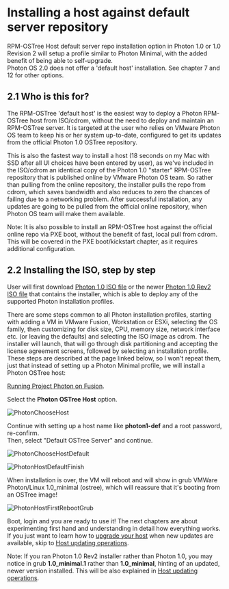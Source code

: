 # Installing a host against default server repository

RPM-OSTree Host default server repo installation option in Photon 1.0 or 1.0 Revision 2 will setup a profile similar to Photon Minimal, with the added benefit of being able to self-upgrade.  
Photon OS 2.0 does not offer a 'default host' installation. See chapter 7 and 12 for other options. 

## 2.1 Who is this for?  
The RPM-OSTree 'default host' is the easiest way to deploy a Photon RPM-OSTree host from ISO/cdrom, without the need to deploy and maintain an RPM-OSTree server. It is targeted at the user who relies on VMware Photon OS team to keep his or her system up-to-date, configured to get its updates from the official Photon 1.0 OSTree repository.

This is also the fastest way to install a host (18 seconds on my Mac with SSD after all UI choices have been entered by user), as we've included in the ISO/cdrom an identical copy of the Photon 1.0 "starter" RPM-OSTree repository that is published online by VMware Photon OS team. So rather than pulling from the online repository, the installer pulls the repo from cdrom, which saves bandwidth and also reduces to zero the chances of failing due to a networking problem. After successful installation, any updates are going to be pulled from the official online repository, when Photon OS team will make them available.    

Note: It is also possible to install an RPM-OSTree host against the official online repo via PXE boot, without the benefit of fast, local pull from cdrom. This will be covered in the PXE boot/kickstart chapter, as it requires additional configuration.

## 2.2 Installing the ISO, step by step
User will first download [Photon 1.0 ISO file](https://bintray.com/artifact/download/vmware/photon/photon-1.0-13c08b6.iso) or the newer [Photon 1.0 Rev2 ISO file](https://bintray.com/artifact/download/vmware/photon/photon-1.0-62c543d.iso) that contains the installer, which is able to deploy any of the supported Photon installation profiles.

There are some steps common to all Photon installation profiles, starting with adding a VM in VMware Fusion, Workstation or ESXi, selecting the OS family, then customizing for disk size, CPU, memory size, network interface etc. (or leaving the defaults) and selecting the ISO image as cdrom. The installer will launch, that will go through disk partitioning and accepting the license agreement screens, followed by selecting an installation profile.
These steps are described at the page linked below, so I won't repeat them, just that instead of setting up a Photon Minimal profile, we will install a Photon OSTree host:   

[Running Project Photon on Fusion](Running-Project-Photon-on-Fusion.md).  

Select the **Photon OSTree Host** option.

![PhotonChooseHost](https://cloud.githubusercontent.com/assets/13158414/14757883/15742dce-08ad-11e6-9486-4fe08b4bf7f2.png)  

Continue with setting up a host name like **photon1-def** and a root password, re-confirm.   
Then, select "Default OSTree Server" and continue.  

![PhotonChooseHostDefault](https://cloud.githubusercontent.com/assets/13158414/14757878/1557500a-08ad-11e6-9cb7-f917cb0fdaca.png)

![PhotonHostDefaultFinish](https://cloud.githubusercontent.com/assets/13158414/14757882/1571cde0-08ad-11e6-8e07-47258ca4e8d9.png)  

When installation is over, the VM will reboot and will show in grub VMWare Photon/Linux 1.0_minimal (ostree), which will reassure that it's booting from an OSTree image!  

![PhotonHostFirstRebootGrub](https://cloud.githubusercontent.com/assets/13158414/14757877/155614ec-08ad-11e6-9e36-b43f77b6fb69.png)  

Boot, login and you are ready to use it!  The next chapters are about experimenting first hand and understanding in detail how everything works. If you just want to learn how to [upgrade your host](Photon-RPM-OSTree-5-Host-updating-operations.md) when new updates are available, skip to [Host updating operations](Photon-RPM-OSTree-5-Host-updating-operations.md).

Note: If you ran Photon 1.0 Rev2 installer rather than Photon 1.0, you may notice in grub **1.0_minimal.1** rather than **1.0_minimal**, hinting of an updated, newer version installed. This will be also explained in [Host updating operations](Photon-RPM-OSTree-5-Host-updating-operations.md).  
